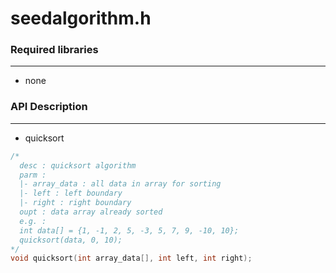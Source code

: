 # seedalgorithm.h

<script type="text/javascript" src="../js/general.js"></script>

### Required libraries
---

* none

### API Description
---

* quicksort

```cpp
/*
  desc : quicksort algorithm
  parm :
  |- array_data : all data in array for sorting
  |- left : left boundary
  |- right : right boundary
  oupt : data array already sorted
  e.g. :
  int data[] = {1, -1, 2, 5, -3, 5, 7, 9, -10, 10};
  quicksort(data, 0, 10);
*/
void quicksort(int array_data[], int left, int right);
```